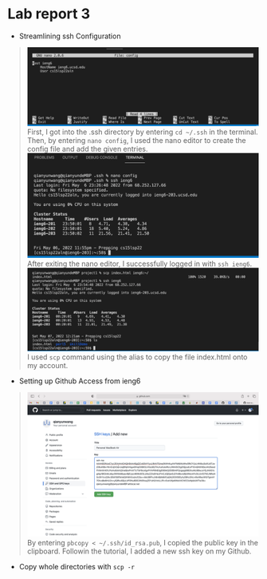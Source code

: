 # Lab report 3
* Streamlining ssh Configuration
> ![image](nanoeditorsshconfig.png)  
First, I got into the .ssh directory by entering `cd ~/.ssh` in the terminal. Then, by entering `nano config`, I used the nano editor to create the config file and add the given entries.  
![image](sshieng6.png)  
After exiting the nano editor, I successfully logged in with `ssh ieng6`.  
![image](scpindexhtml.png)  
I used `scp` command using the alias to copy the file index.html onto my account.  



* Setting up Github Access from ieng6
> ![image](pastepubkey.png)  
By entering `pbcopy < ~/.ssh/id_rsa.pub`, I copied the public key in the clipboard. Followin the tutorial, I added a new ssh key on my Github.

* Copy whole directories with `scp -r`
